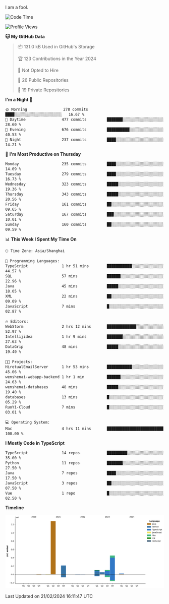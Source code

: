 I am a fool.

<!--START_SECTION:waka-->
![Code Time](http://img.shields.io/badge/Code%20Time-1%2C199%20hrs%2049%20mins-blue)

![Profile Views](http://img.shields.io/badge/Profile%20Views-0-blue)

**🐱 My GitHub Data** 

> 📦 131.0 kB Used in GitHub's Storage 
 > 
> 🏆 123 Contributions in the Year 2024
 > 
> 🚫 Not Opted to Hire
 > 
> 📜 26 Public Repositories 
 > 
> 🔑 19 Private Repositories 
 > 
**I'm a Night 🦉** 

```text
🌞 Morning                278 commits         ████░░░░░░░░░░░░░░░░░░░░░   16.67 % 
🌆 Daytime                477 commits         ███████░░░░░░░░░░░░░░░░░░   28.60 % 
🌃 Evening                676 commits         ██████████░░░░░░░░░░░░░░░   40.53 % 
🌙 Night                  237 commits         ████░░░░░░░░░░░░░░░░░░░░░   14.21 % 
```
📅 **I'm Most Productive on Thursday** 

```text
Monday                   235 commits         ████░░░░░░░░░░░░░░░░░░░░░   14.09 % 
Tuesday                  279 commits         ████░░░░░░░░░░░░░░░░░░░░░   16.73 % 
Wednesday                323 commits         █████░░░░░░░░░░░░░░░░░░░░   19.36 % 
Thursday                 343 commits         █████░░░░░░░░░░░░░░░░░░░░   20.56 % 
Friday                   161 commits         ██░░░░░░░░░░░░░░░░░░░░░░░   09.65 % 
Saturday                 167 commits         ███░░░░░░░░░░░░░░░░░░░░░░   10.01 % 
Sunday                   160 commits         ██░░░░░░░░░░░░░░░░░░░░░░░   09.59 % 
```


📊 **This Week I Spent My Time On** 

```text
🕑︎ Time Zone: Asia/Shanghai

💬 Programming Languages: 
TypeScript               1 hr 51 mins        ███████████░░░░░░░░░░░░░░   44.57 % 
SQL                      57 mins             ██████░░░░░░░░░░░░░░░░░░░   22.96 % 
Java                     45 mins             █████░░░░░░░░░░░░░░░░░░░░   18.05 % 
XML                      22 mins             ██░░░░░░░░░░░░░░░░░░░░░░░   09.09 % 
JavaScript               7 mins              █░░░░░░░░░░░░░░░░░░░░░░░░   02.87 % 

🔥 Editors: 
WebStorm                 2 hrs 12 mins       █████████████░░░░░░░░░░░░   52.97 % 
Intellijidea             1 hr 9 mins         ███████░░░░░░░░░░░░░░░░░░   27.63 % 
DataGrip                 48 mins             █████░░░░░░░░░░░░░░░░░░░░   19.40 % 

🐱‍💻 Projects: 
HiretualEmailServer      1 hr 53 mins        ███████████░░░░░░░░░░░░░░   45.06 % 
wenshenai-webapp-backend 1 hr 1 min          ██████░░░░░░░░░░░░░░░░░░░   24.63 % 
wenshenai-databases      48 mins             █████░░░░░░░░░░░░░░░░░░░░   19.40 % 
databases                13 mins             █░░░░░░░░░░░░░░░░░░░░░░░░   05.29 % 
RuoYi-Cloud              7 mins              █░░░░░░░░░░░░░░░░░░░░░░░░   03.01 % 

💻 Operating System: 
Mac                      4 hrs 11 mins       █████████████████████████   100.00 % 
```

**I Mostly Code in TypeScript** 

```text
TypeScript               14 repos            █████████░░░░░░░░░░░░░░░░   35.00 % 
Python                   11 repos            ███████░░░░░░░░░░░░░░░░░░   27.50 % 
Java                     7 repos             ████░░░░░░░░░░░░░░░░░░░░░   17.50 % 
JavaScript               3 repos             ██░░░░░░░░░░░░░░░░░░░░░░░   07.50 % 
Vue                      1 repo              █░░░░░░░░░░░░░░░░░░░░░░░░   02.50 % 
```



**Timeline**

![Lines of Code chart](https://raw.githubusercontent.com/VeejaLiu/VeejaLiu/master/assets/bar_graph.png)


 Last Updated on 21/02/2024 16:11:47 UTC
<!--END_SECTION:waka-->
